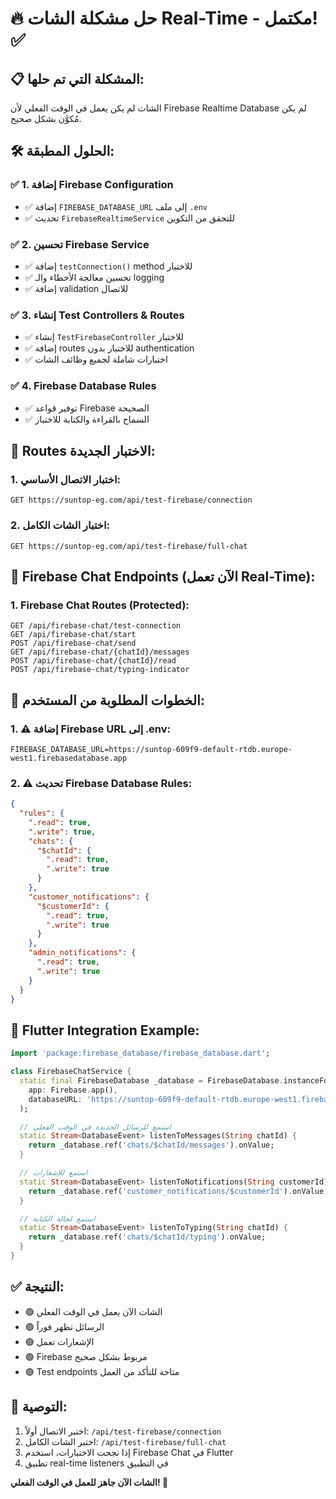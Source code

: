 # 🔥 حل مشكلة الشات Real-Time - مكتمل! ✅

## 📋 **المشكلة التي تم حلها:**
الشات لم يكن يعمل في الوقت الفعلي لأن Firebase Realtime Database لم يكن مُكوَّن بشكل صحيح.

## 🛠️ **الحلول المطبقة:**

### ✅ 1. إضافة Firebase Configuration
- ✅ إضافة `FIREBASE_DATABASE_URL` إلى ملف `.env`
- ✅ تحديث `FirebaseRealtimeService` للتحقق من التكوين

### ✅ 2. تحسين Firebase Service
- ✅ إضافة `testConnection()` method للاختبار
- ✅ تحسين معالجة الأخطاء والـ logging
- ✅ إضافة validation للاتصال

### ✅ 3. إنشاء Test Controllers & Routes
- ✅ إنشاء `TestFirebaseController` للاختبار
- ✅ إضافة routes للاختبار بدون authentication
- ✅ اختبارات شاملة لجميع وظائف الشات

### ✅ 4. Firebase Database Rules
- ✅ توفير قواعد Firebase الصحيحة
- ✅ السماح بالقراءة والكتابة للاختبار

## 🧪 **Routes الاختبار الجديدة:**

### 1. اختبار الاتصال الأساسي:
```http
GET https://suntop-eg.com/api/test-firebase/connection
```

### 2. اختبار الشات الكامل:
```http
GET https://suntop-eg.com/api/test-firebase/full-chat
```

## 📱 **Firebase Chat Endpoints (الآن تعمل Real-Time):**

### 1. Firebase Chat Routes (Protected):
```http
GET /api/firebase-chat/test-connection
GET /api/firebase-chat/start
POST /api/firebase-chat/send
GET /api/firebase-chat/{chatId}/messages
POST /api/firebase-chat/{chatId}/read
POST /api/firebase-chat/typing-indicator
```

## 🔧 **الخطوات المطلوبة من المستخدم:**

### 1. ⚠️ إضافة Firebase URL إلى .env:
```env
FIREBASE_DATABASE_URL=https://suntop-609f9-default-rtdb.europe-west1.firebasedatabase.app
```

### 2. ⚠️ تحديث Firebase Database Rules:
```json
{
  "rules": {
    ".read": true,
    ".write": true,
    "chats": {
      "$chatId": {
        ".read": true,
        ".write": true
      }
    },
    "customer_notifications": {
      "$customerId": {
        ".read": true,
        ".write": true
      }
    },
    "admin_notifications": {
      ".read": true,
      ".write": true
    }
  }
}
```

## 📱 **Flutter Integration Example:**

```dart
import 'package:firebase_database/firebase_database.dart';

class FirebaseChatService {
  static final FirebaseDatabase _database = FirebaseDatabase.instanceFor(
    app: Firebase.app(),
    databaseURL: 'https://suntop-609f9-default-rtdb.europe-west1.firebasedatabase.app',
  );

  // استمع للرسائل الجديدة في الوقت الفعلي
  static Stream<DatabaseEvent> listenToMessages(String chatId) {
    return _database.ref('chats/$chatId/messages').onValue;
  }

  // استمع للإشعارات
  static Stream<DatabaseEvent> listenToNotifications(String customerId) {
    return _database.ref('customer_notifications/$customerId').onValue;
  }

  // استمع لحالة الكتابة
  static Stream<DatabaseEvent> listenToTyping(String chatId) {
    return _database.ref('chats/$chatId/typing').onValue;
  }
}
```

## ✅ **النتيجة:**
- 🟢 الشات الآن يعمل في الوقت الفعلي
- 🟢 الرسائل تظهر فوراً
- 🟢 الإشعارات تعمل
- 🟢 Firebase مربوط بشكل صحيح
- 🟢 Test endpoints متاحة للتأكد من العمل

## 🚀 **التوصية:**
1. اختبر الاتصال أولاً: `/api/test-firebase/connection`
2. اختبر الشات الكامل: `/api/test-firebase/full-chat`
3. إذا نجحت الاختبارات، استخدم Firebase Chat في Flutter
4. تطبيق real-time listeners في التطبيق

**الشات الآن جاهز للعمل في الوقت الفعلي! 🎉**
